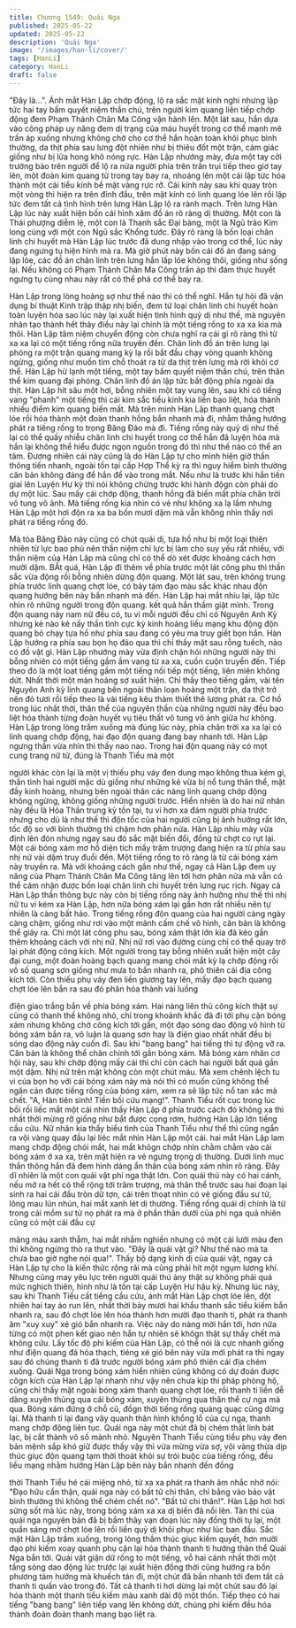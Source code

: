 ```yaml
---
title: Chương 1549: Quái Nga
published: 2025-05-22
updated: 2025-05-22
description: 'Quái Nga'
image: '/images/han-li/cover/'
tags: [HanLi]
category: HanLi
draft: false
---
```


"Đây là...".
Ánh mắt Hàn Lập chớp động, lộ ra sắc mặt kinh nghi nhưng lập
tức hai tay bấm quyết niệm thần chú, trên người kim quang liên
tiếp chớp động đem Phạm Thánh Chân Ma Công vận hành lên.
Một lát sau, hắn dựa vào công pháp uy năng đem dị trạng của
máu huyết trong cơ thể mạnh mẽ trấn áp xuống nhưng không chờ
cho cơ thể hắn hoàn toàn khôi phục bình thường, da thịt phía sau
lưng đột nhiên như bị thiêu đốt một trận, cảm giác giống như bị
lửa hong khô nóng rực.
Hàn Lập nhướng mày, đưa một tay cởi trường bào trên người để
lộ ra nửa người phía trên trần trụi tiếp theo giơ tay lên, một đoàn
kim quang từ trong tay bay ra, nhoáng lên một cái lập tức hóa
thành một cái tiểu kính bề mặt vàng rực rỡ.
Cái kính này sau khi quay tròn một vòng thì hiện ra trên đỉnh đầu,
trên mặt kính có linh quang lóe lên rồi lập tức đem tất cả tình hình
trên lưng Hàn Lập lộ ra rành mạch.
Trên lưng Hàn Lập lúc này xuất hiện bốn cái hình xăm đồ án rõ
ràng dị thường. Một con là Thái phượng diễm lệ, một con là
Thanh sắc Đại bàng, một là Ngũ trảo Kim long cùng với một con
Ngũ sắc Khổng tước. Đây rõ ràng là bốn loại chân linh chi huyết
mà Hàn Lập lúc trước đã dung nhập vào trong cơ thể, lúc này
đang ngưng tụ hiện hình mà ra.
Mà giờ phút này bốn cái đồ án đang sáng lập lòe, các đồ án chân
linh trên lưng hắn lấp lóe không thôi, giống như sống lại. Nếu
không có Phạm Thánh Chân Ma Công trấn áp thì đám thực huyết
ngưng tụ cùng nhau này rất có thể phá cơ thể bay ra.

Hàn Lập trong lòng hoảng sợ như thế nào thì có thể nghĩ.
Hắn tự hỏi đã vận dụng bí thuật Kinh trập thập nhị biến, đem tứ
loại chân linh chi huyết hoàn toàn luyện hóa sao lúc này lại xuất
hiện tình hình quỷ dị như thế, mà nguyên nhân tạo thành hết thảy
điều này lại chính là một tiếng rống to xa xa kia mà thôi.
Hàn Lập tâm niệm chuyển động còn chưa nghĩ ra cái gì rõ ràng
thì từ xa xa lại có một tiếng rống nữa truyền đến. Chân linh đồ án
trên lưng lại phóng ra một trận quang mang kỳ lạ rồi bắt đầu chạy
vòng quanh không ngừng, giống như muốn tìm chỗ thoát ra từ da
thịt trên lưng mà rời khỏi cơ thể.
Hàn Lập hừ lạnh một tiếng, một tay bấm quyết niệm thần chú,
trên thân thể kim quang đại phóng. Chân linh đồ án lập tức bất
động phía ngoài da thịt. Hàn Lập hít sâu một hơi, bỗng nhiên một
tay vung lên, sau khi có tiếng vang "phanh" một tiếng thì cái kim
sắc tiểu kính kia liền bạo liệt, hóa thành nhiều điểm kim quang
biến mất.
Mà trên mình Hàn Lập thanh quang chợt lóe rồi hóa thành một
đoàn thanh hồng bắn nhanh mà đi, nhằm thẳng hướng phát ra
tiếng rống to trong Băng Đảo mà đi. Tiếng rống này quỷ dị như
thế lại có thể quấy nhiễu chân linh chi huyết trong cơ thể hắn đã
luyện hóa mà hắn lại không thể hiểu được ngọn nguồn trong đó
thì như thế nào có thể an tâm.
Đương nhiên cái này cũng là do Hàn Lập tự cho mình hiện giờ
thần thông tiến nhanh, ngoài tồn tại cấp Hợp Thể kỳ ra thì nguy
hiểm bình thường căn bản không đáng để hắn để vào trong mắt.
Nếu như là trước khi hắn tiến giai lên Luyện Hư kỳ thì nói không
chừng trước khi hành độgn còn phải do dự một lúc. Sau mấy cái
chớp động, thanh hồng đã biến mất phía chân trời vô tung vô
ảnh.
Mà tiếng rống kia nhìn có vẻ như không xa lạ lắm nhưng Hàn Lập
một hơi độn ra xa ba bốn mươi dặm mà vẫn không nhìn thấy nơi
phát ra tiếng rống đó.

Mà tòa Băng Đảo này cũng có chút quái dị, tựa hồ như bị một loại
thiên nhiên từ lực bao phủ nên thần niệm chi lực bị làm cho suy
yếu rất nhiều, với thần niệm của Hàn Lập mà cũng chỉ có thể dò
xét được khoảng cách hơn mười dặm. BẤt quá, Hàn Lập đi thêm
về phía trước một lát công phu thì thần sắc vừa động rồi bỗng
nhiên dừng độn quang.
Một lát sau, trên không trung phía trước linh quang chợt lóe, có
bảy tám đạo màu sắc khác nhau độn quang hướng bên này bắn
nhanh mà đến. Hàn Lập hai mắt nhíu lại, lập tức nhìn rõ những
người trong độn quang.
kết quả hắn thầm giật mình.
Trong độn quang này nam nữ đều có, tu vi mỗi người đều chỉ có
Nguyên Anh Kỳ nhưng kẻ nào kẻ nấy thần tình cực kỳ kinh hoảng
liều mạng khu động độn quang bỏ chạy tựa hồ như phía sau đang
có yêu ma truy giết bọn hắn.
Hàn Lập hướng ra phía sau bọn họ đảo qua thì chỉ thấy mặt sau
rỗng tuếch, nào có đồ vật gì. Hàn Lập nhướng mày vừa định chặn
hỏi những người này thì bỗng nhiên có một tiếng gầm ầm vang từ
xa xa, cuồn cuộn truyền đến. Tiếp theo đó là một loạt tiếng gầm
một tiếng nối tiếp một tiếng, liên miên không dứt.
Nhất thời một màn hoảng sợ xuất hiện.
Chỉ thấy theo tiếng gầm, vài tên Nguyên Anh kỳ linh quang bên
ngoài thân loạn hoảng một trận, da thịt trở nên đỏ tươi rồi tiếp
theo là vài tiếng kêu thảm thiết thê lương phát ra. Cơ hồ trong lúc
nhất thời, thân thể của nguyên thần của những người này đều
bạo liệt hóa thành từng đoàn huyết vụ tiêu thất vô tung vô ảnh
giữa hư không.
Hàn Lập trong lòng trầm xuống mà đúng lúc này, phía chân trời xa
xa lại có linh quang chớp động, hai đạo độn quang đang bay
nhanh tới.
Hàn Lập ngưng thần vừa nhìn thì thấy nao nao. Trong hai độn
quang này có mọt cung trang nữ tử, đúng là Thanh Tiểu mà một

người khác còn lại là một vị thiếu phụ váy đen dung mạo không
thua kém gì, thần tình hai người mặc dù giống như những kẻ vừa
bị nổ tung thân thể, mặt đầy kinh hoàng, nhưng bên ngoài thân
các nàng linh quang chớp động không ngừng, không giống những
người trước.
Hiển nhiên là do hai nữ nhân này đều là Hóa Thần trung kỳ tồn
tại, tu vi hơn xa đám người phía trước nhưng cho dù là như thế
thì độn tốc của hai người cũng bị ảnh hưởng rất lớn, tốc độ so với
bình thường thì chậm hơn phân nửa.
Hàn Lập nhíu mày vừa định lên đón nhưng ngay sau đó sắc mặt
biến đổi, đồng tử chợt co rụt lại. Một cái bóng xám mơ hồ diện
tích mấy trăm trượng đang hiện ra từ phía sau nhị nữ vài dặm
truy đuổi đến.
Một tiếng rống to rõ ràng là từ cái bóng xám này truyền ra.
Mà với khoảng cách gần như thế, ngay cả Hàn Lập đem uy năng
của Phạm Thánh Chân Ma Công tăng lên tới hơn phân nửa mà
vẫn có thể cảm nhận được bốn loại chân linh chi huyết trên lưng
rục rịch.
Ngay cả Hàn Lập thần thông bực này còn bị tiếng rống này ảnh
hưởng như thế thì nhị nữ tu vi kém xa Hàn Lập, hơn nữa bóng
xám lại gần hơn rất nhiều nên tự nhiên là càng bất hảo.
Trong tiếng rống độn quang của hai người càng ngày càng chậm,
giống như rơi vào một mảnh cấm chế vô hình, căn bản là không
thể giãy ra. Chỉ một lát công phu sau, bóng xám thật lớn kia đã
kéo gần thêm khoảng cách với nhị nữ.
Nhị nữ rơi vào đường cùng chỉ có thể quay trở lại phát động công
kích.
Một người trong tay bỗng nhiên xuất hiện một cây đại cung, một
đoàn hoàng bạch quang mang chói mắt kỳ lạ chớp động rồi vô số
quang sơn giống như mưa to bắn nhanh ra, phô thiên cái địa
công kích tới. Còn thiếu phụ váy đen liền giương tay lên, mấy đạo
bạch quang chợt lóe lên bắn ra sau đó phân hóa thành vài luồng

điện giao trắng bắn về phía bóng xám.
Hai nàng liên thủ công kích thật sự cũng có thanh thế không nhỏ,
chỉ trong khoảnh khắc đã đi tới phụ cận bóng xám nhưng không
chờ công kích tới gần, một đạo sóng dao động vô hình từ bóng
xám bắn ra, vô luận là quang sơn hay là điện giao nhất nhất đều
bị sóng dao động này cuốn đi. Sau khi "bang bang" hai tiếng thì tự
động vỡ ra.
Căn bản là không thể chân chính tới gần bóng xám.
Mà bóng xám nhân cơ hội này, sau khi chớp động mấy cái thì chỉ
còn cách hai người bất quá gần một dặm. Nhị nữ trên mặt không
còn một chút máu.
Mà xem chênh lệch tu vi của bọn họ với cái bóng xám này mà nói
thì có muốn cũng không thể ngăn cản được tiếng rống của bóng
xám, xem ra sẽ lập tức nổ tan xác mà chết.
"A, Hàn tiên sinh! Tiền bối cứu mạng!". Thanh Tiểu rốt cục trong
lúc bối rối liếc mắt một cái nhìn thấy Hàn Lập ở phía trước cách
đó không xa thì nhất thời mừng rỡ giống như bắt được cọng rơm,
hướng Hàn Lập lớn tiếng cầu cứu.
Nữ nhân kia thấy biểu tình của Thanh Tiểu như thế thì cũng ngẩn
ra vội vàng quay đầu lại liéc mắt nhìn Hàn Lập một cái.
hai mắt Hàn Lập lam mang chớp động chói mắt, hai mắt khôgn
chớp nhìn chằm chằm vào cái bóng xám ở xa xa, trên mặt hiện ra
vẻ ngưng trọng dị thường.
Dưới linh mục thần thông hắn đã đem hình dáng ẩn thân của
bóng xám nhìn rõ ràng. Đây dĩ nhiên là một con quái vật phi nga
thật lớn. Con quái thú này có hai cánh, nếu mở ra hết có thể rộng
tới trăm trượng, mà thân thể trước sau hai đoạn lại sinh ra hai cái
đầu tròn dữ tợn, cái trên thoạt nhìn có vẻ giống đầu sư tử, lông
mau lún nhún, hai mắt xanh lét dị thường.
Tiếng rống quái dị chính là từ trong cái mồm sư tử nọ phát ra mà
ở phần thân dưới của phi nga quả nhiên cũng có một cái đầu cự

mãng màu xanh thẫm, hai mắt nhắm nghiền nhưng có một cái
lưới màu đen thì không ngừng thò ra thụt vào. "Đây là quái vật gì?
Như thế nào mà ta chưa bao giờ nghe nói qua!".
Thấy bộ dạng kinh dị của quái vật, ngay cả Hàn Lập tự cho là kiến
thức rộng rãi mà cũng phải hít một ngụm lương khí. Nhưng cũng
may yêu lực trên người quái thú àny thật sự không phải quá mức
nghịch thiên, hình như là tồn tại cấp Luyện Hư hậu kỳ.
Nhưng lúc này, sau khi Thanh Tiểu cất tiếng cầu cứu, ánh mắt
Hàn Lập chợt lóe lên, đột nhiên hai tay áo run lên, nhất thời bảy
mươi hai khẩu thanh sắc tiểu kiếm bắn nhanh ra, sau đó chợt lóe
lên hóa thành hơn mười đạo thanh ti, phát ra thanh âm "xuy xuy"
xé gió bắn nhanh ra.
Việc này do nàng mời hắn tới, hơn nữa từng có một phen kết giao
nên hắn tự nhiên sẽ khôgn thật sự thấy chết mà không cứu.
Lấy tốc độ phi kiếm của Hàn Lập, có thể nói là cực nhanh giống
như điện quang đá hỏa thạch, tiéng xé gió bên này vừa mới phát
ra thì ngay sau đó chúng thanh ti đã trước người bóng xám phô
thiên cái địa chém xuống.
Quái Nga trong bóng xám hiển nhiên cũng không có dự đoán
được côgn kích của Hàn Lập lại nhanh như vậy nên chưa kịp thi
pháp phòng hộ, cũng chỉ thấy mặt ngoài bóng xám thanh quang
chợt lóe, rồi thanh ti liền dễ dàng xuyên thủng qua cái bóng xám,
xuyên thủng qua thân thể cự nga mà qua.
Bóng xám đứng ở chỗ cũ, đồgn thời tiếng rống quàng quạc cũng
dừng lại.
Mà thanh ti lại đang vây quanh thân hình khổng lồ của cự nga,
thanh mang chớp động liên tục. Quái nga này một chút đã bị
chém thất linh bát lạc, bị cắt thành vô số mảnh nhỏ.
Nguyên Thanh Tiểu cùng tiểu phụ váy đen bản mệnh sắp khó giữ
được thấy vậy thì vừa mừng vừa sợ, vội vàng thừa dịp thúc giục
độn quang tạm thời thoát khỏi sự trói buộc của tiếng rống, đều
liều mạng nhằm hướng Hàn Lập bên này bắn nhanh đến đồng

thời Thanh Tiểu hé cái miệng nhỏ, từ xa xa phát ra thanh âm nhắc
nhở nói:
"Đạo hữu cẩn thận, quái nga này có bất tử chi thân, chỉ bằng vào
bảo vật bình thường thì không thể chém chết nó".
"Bất tử chi thân!". Hàn Lập hơi hơi sửng sốt mà lúc này, trong
bóng xám xa xa dị biến đã nổi lên.
Tàn thi của quái nga nguyên bản đã bị bầm thây vạn đoạn lúc này
đồng thời tụ lại, một quần sáng mờ chợt lóe lên rồi liền quỷ dị khôi
phục như lúc ban đầu.
Sắc mặt Hàn Lập trầm xuống, trong lòng thầm thúc giục kiếm
quyết, hơn mười đạo phi kiếm xoay quanh phụ cận lại hóa thành
thanh ti hướng thân thể Quái Nga bắn tới.
Quái vật giận dữ rống to một tiếng, vỗ hai cánh nhất thời một tầng
sóng dao động lúc trước lại xuất hiện đồng thời cũng hướng ra
bốn phương tám hướng mà khuếch tán đi, một chút đã bắn
nhanh tới đem tất cả thanh ti quấn vào trong đó.
Tất cả thanh ti hơi dừng lại một chút sau đó lại hóa thành một
thanh tiểu kiếm màu xanh dài độ một thốn. Tiếp theo có hai tiếng
"bang bang" liên tiếp vang lên không dứt, chúng phi kiếm đều hóa
thành đoàn đoàn thanh mang bạo liệt ra.
